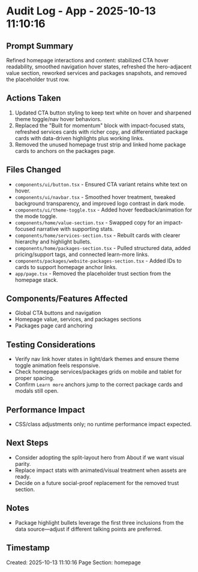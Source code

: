 # Audit Log - App - 2025-10-13 11:10:16

## Prompt Summary
Refined homepage interactions and content: stabilized CTA hover readability, smoothed navigation hover states, refreshed the hero-adjacent value section, reworked services and packages snapshots, and removed the placeholder trust row.

## Actions Taken
1. Updated CTA button styling to keep text white on hover and sharpened theme toggle/nav hover behaviors.
2. Replaced the "Built for momentum" block with impact-focused stats, refreshed services cards with richer copy, and differentiated package cards with data-driven highlights plus working links.
3. Removed the unused homepage trust strip and linked home package cards to anchors on the packages page.

## Files Changed
- `components/ui/button.tsx` - Ensured CTA variant retains white text on hover.
- `components/ui/navbar.tsx` - Smoothed hover treatment, tweaked background transparency, and improved logo contrast in dark mode.
- `components/ui/theme-toggle.tsx` - Added hover feedback/animation for the mode toggle.
- `components/home/value-section.tsx` - Swapped copy for an impact-focused narrative with supporting stats.
- `components/home/services-section.tsx` - Rebuilt cards with clearer hierarchy and highlight bullets.
- `components/home/packages-section.tsx` - Pulled structured data, added pricing/support tags, and connected learn-more links.
- `components/packages/website-packages-section.tsx` - Added IDs to cards to support homepage anchor links.
- `app/page.tsx` - Removed the placeholder trust section from the homepage stack.

## Components/Features Affected
- Global CTA buttons and navigation
- Homepage value, services, and packages sections
- Packages page card anchoring

## Testing Considerations
- Verify nav link hover states in light/dark themes and ensure theme toggle animation feels responsive.
- Check homepage services/packages grids on mobile and tablet for proper spacing.
- Confirm `Learn more` anchors jump to the correct package cards and modals still open.

## Performance Impact
- CSS/class adjustments only; no runtime performance impact expected.

## Next Steps
- Consider adopting the split-layout hero from About if we want visual parity.
- Replace impact stats with animated/visual treatment when assets are ready.
- Decide on a future social-proof replacement for the removed trust section.

## Notes
- Package highlight bullets leverage the first three inclusions from the data source—adjust if different talking points are preferred.

## Timestamp
Created: 2025-10-13 11:10:16
Page Section: homepage

